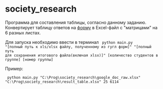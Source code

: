 # society_research

Программа для составления таблицы, согласно данному заданию. Конвертирует таблицу ответов на [форму](https://docs.google.com/forms/d/1DqNI7FpK0Tc3gMhmwqlesUNj930d-cXYYx7fxzQ7Pmc/edit) в Excel-файл с "матрицами" на 6 разных листах.

Для запуска необходимо ввести в терминал <code> python main.py "[полный путь к xls/xlsx файлу, полученному из гугл форм]" "[полный путь для сохранения итогового файла(включая xlsx)]" [количество студентов в группе] [номер группы] </code>

Пример:

<code> python main.py "C:\Prog\society_research\google_doc_raw.xlsx" "C:\Prog\society_research\result_table.xlsx" 25 6114 </code>
